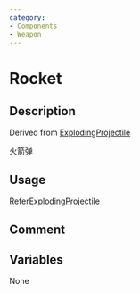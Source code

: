```yaml
---
category: 
- Components
- Weapon
---
```

# Rocket
## Description
Derived from [ExplodingProjectile](./ExplodingProjectile.md)

火箭弹
## Usage

Refer[ExplodingProjectile](./ExplodingProjectile.md)

## Comment

## Variables
None
